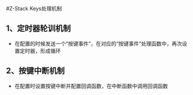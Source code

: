 #Z-Stack Keys处理机制
## 1、定时器轮训机制
* 在配置的时候发送一个“按键事件”，在对应的“按键事件”处理函数中，再次设置定时器，形成循环


## 2、按键中断机制
* 在配置时设置按键中断并配置回调函数，在中断函数中调用回调函数